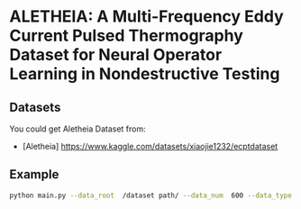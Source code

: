 # ALETHEIA: A Multi-Frequency Eddy Current Pulsed Thermography Dataset for Neural Operator Learning in Nondestructive Testing

## Datasets
You could get Aletheia Dataset from: 
- [Aletheia] https://www.kaggle.com/datasets/xiaojie1232/ecptdataset

## Example
```bash
python main.py --data_root  /dataset path/ --data_num  600 --data_type unstructured_data --model FNO3d --lr 0.0001 --mode T2Q
```
